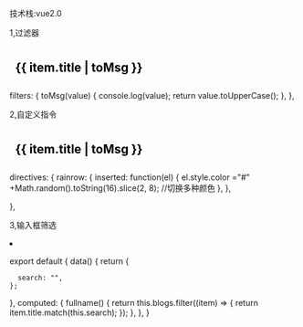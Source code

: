 技术栈:vue2.0

1,过滤器
 <h2 style="padding:10px;color:black" v-rainrow>
            {{ item.title | toMsg }}  
            <!-- 过滤器用法 -->
</h2>
 filters: {
    toMsg(value) {
      console.log(value);
      return value.toUpperCase();
    },
  },

2,自定义指令
   <h2 style="padding:10px;color:black" v-rainrow>
            {{ item.title | toMsg }}  
            <!-- 过滤器用法 -->
   </h2>
directives: {
    rainrow: {
      inserted: function(el) {
        el.style.color ="#" +Math.random().toString(16).slice(2, 8); //切换多种颜色
      },
    },

},

3,输入框筛选

<el-input type="text" autocomplete="off" v-model="search"></el-input>
<li v-for="item in fullname" :key="item.id"></li>

export default {
  data() {
    return {
     
      search: "",
    };
  },
  computed: {
    fullname() {
      return this.blogs.filter((item) => {
        return item.title.match(this.search);
      });
    },
  },
}